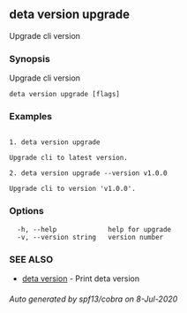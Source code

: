 ## deta version upgrade

Upgrade cli version

### Synopsis

Upgrade cli version

```
deta version upgrade [flags]
```

### Examples

```

1. deta version upgrade

Upgrade cli to latest version.

2. deta version upgrade --version v1.0.0

Upgrade cli to version 'v1.0.0'.
```

### Options

```
  -h, --help             help for upgrade
  -v, --version string   version number
```

### SEE ALSO

* [deta version](deta_version.md)	 - Print deta version

###### Auto generated by spf13/cobra on 8-Jul-2020
